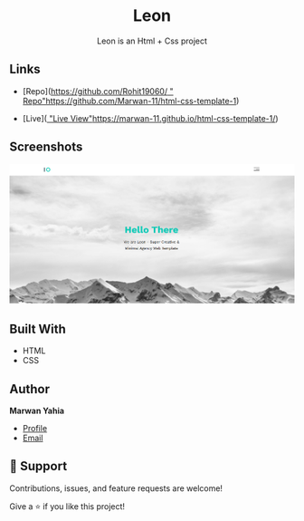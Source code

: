 <h1 align="center">Leon</h1>

<p align="center">Leon is an Html + Css project</p>

## Links

- [Repo]([https://github.com/Rohit19060/<project-name> "<project-name> Repo"](https://github.com/Marwan-11/html-css-template-1)https://github.com/Marwan-11/html-css-template-1)

- [Live]([<Homepage url> "Live View"](https://marwan-11.github.io/html-css-template-1/)https://marwan-11.github.io/html-css-template-1/)

## Screenshots

![](/leon.png)


## Built With

- HTML
- CSS

## Author

**Marwan Yahia**

- [Profile](https://github.com/Marwan-11 "Marwan Yahia")
- [Email](mailto:marwanyahia151@gmail.com?subject=Hi "Hi!")


## 🤝 Support

Contributions, issues, and feature requests are welcome!

Give a ⭐️ if you like this project!
